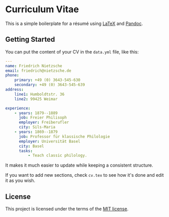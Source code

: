 # Curriculum Vitae
This is a simple boilerplate for a résumé using [LaTeX](https://www.latex-project.org) and [Pandoc](http://pandoc.org).

## Getting Started
You can put the content of your CV in the `data.yml` file, like this:

```YAML
---
name: Friedrich Nietzsche
email: friedrich@nietzsche.de
phone:
    primary: +49 (0) 3643-545-630
    secondary: +49 (0) 3643-545-639
address:
    line1: Humboldtstr. 36
    line2: 99425 Weimar

experience:
    - years: 1879--1889
      job: Freier Philisoph
      employer: Freiberufler
      city: Sils-Maria
    - years: 1869--1879
      job: Professor für klassische Philologie
      employer: Universität Basel
      city: Basel
      tasks:
          - Teach classic philology.
```
It makes it much easier to update while keeping a consistent structure.

If you want to add new sections, check `cv.tex` to see how it's done and edit it as you wish.

## License
This project is licensed under the terms of the [MIT license](https://opensource.org/licenses/MIT).

